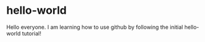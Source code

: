 # hello-world

Hello everyone.  I am learning how to use github by following the initial hello-world tutorial!
